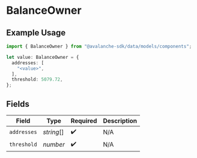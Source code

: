 # BalanceOwner

## Example Usage

```typescript
import { BalanceOwner } from "@avalanche-sdk/data/models/components";

let value: BalanceOwner = {
  addresses: [
    "<value>",
  ],
  threshold: 5079.72,
};
```

## Fields

| Field              | Type               | Required           | Description        |
| ------------------ | ------------------ | ------------------ | ------------------ |
| `addresses`        | *string*[]         | :heavy_check_mark: | N/A                |
| `threshold`        | *number*           | :heavy_check_mark: | N/A                |
